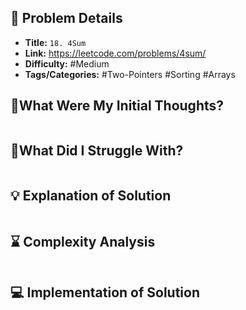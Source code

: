 ## 📝 Problem Details

- **Title:** `18. 4Sum`
- **Link:** https://leetcode.com/problems/4sum/
- **Difficulty:** #Medium 
- **Tags/Categories:** #Two-Pointers #Sorting #Arrays 

## 💭What Were My Initial Thoughts?

```

```

## 🤔What Did I Struggle With?

```

```

## 💡 Explanation of Solution

```

```

## ⌛ Complexity Analysis

```

```

## 💻 Implementation of Solution

```cpp

```